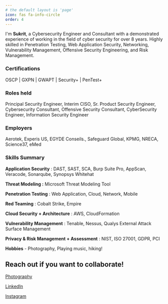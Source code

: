 ```yaml
---
# the default layout is 'page'
icon: fas fa-info-circle
order: 4
---
```



I'm **Sukrit**, a Cybersecurity Engineer and Consultant with a demonstrated experience of working in the field of cyber security for over 8 years. Highly skilled in Penetration Testing, Web Application Security, Networking, Vulnerability Management, Offensive Security Engineering, and Risk Management.

### **Certifications**

OSCP | GXPN | GWAPT | Security+ | PenTest+

### **Roles held**

Principal Security Engineer, Interim CISO, Sr. Product Security Engineer, Cybersecurity Consultant, Offensive Security Consultant, CyberSecurity Engineer, Information Security Engineer

### **Employers**

Aerotek, Experis US, EGYDE Conseils., Safeguard Global, KPMG, NRECA, Science37, eMed

### **Skills Summary**

**Application Security** : DAST, SAST, SCA, Burp Suite Pro, AppScan, Veracode, Sonarqube, Synopsys Whitehat

**Threat Modeling :** Microsoft Threat Modeling Tool

**Penetration Testing** : Web Application, Cloud, Network, Mobile

**Red Teaming** : Cobalt Strike, Empire

**Cloud Security + Architecture** : AWS, CloudFormation

**Vulnerability Management** : Tenable, Nessus, Qualys External Attack Surface Management

**Privacy & Risk Management + Assessment** : NIST, ISO 27001, GDPR, PCI

**Hobbies** - Photography, Playing music, hiking!

## **Reach out if you want to collaborate!**

[Photography](https://photography.sukritdua.com)  
  
[LinkedIn](https://linkedin.com/in/sukritdua)  
  
[Instagram](https://instagram.com/man_in_toronto)